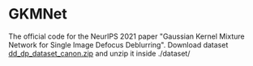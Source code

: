 # GKMNet
The official code for the NeurIPS 2021 paper "Gaussian Kernel Mixture Network for Single Image Defocus Deblurring".
Download dataset [dd_dp_dataset_canon.zip](https://ln2.sync.com/dl/c45358c50/r7kpybwk-xw8hhszh-qkj249ap-y8k2344d/view/default/10770664840008) and unzip it inside ./dataset/
